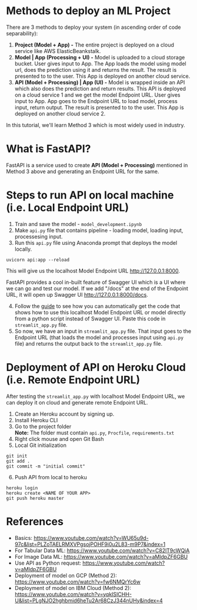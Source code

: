 # Methods to deploy an ML Project
There are 3 methods to deploy your system (in ascending order of code separability):

1. **Project (Model + App) -** The entire project is deployed on a cloud service like AWS ElasticBeankstalk.
2. **Model | App (Processing + UI) -** Model is uploaded to a cloud storage bucket. User gives input to App. The App loads the model using model url, does the prediction using it and returns the result. The result is presented to to the user. This App is deployed on another cloud service.
3. **API (Model + Processing) | App (UI) -** Model is wrapped inside an API which also does the prediction and return results. This API is deployed on a cloud service 1 and we get the model Endpoint URL. User gives input to App. App goes to the Endpoint URL to load model, process input, return output. The result is presented to to the user. This App is deployed on another cloud service 2.

In this tutorial, we'll learn Method 3 which is most widely used in industry.

# What is FastAPI?
FastAPI is a service used to create **API (Model + Processing)** mentioned in Method 3 above and generating an Endpoint URL for the same.

# Steps to run API on local machine (i.e. Local Endpoint URL)
1. Train and save the model - `model_development.ipynb`
2. Make `api.py` file that contains pipeline - loading model, loading input, processesing input.
3. Run this `api.py` file using Anaconda prompt that deploys the model locally.
```
uvicorn api:app --reload
```
This will give us the localhost Model Endpoint URL http://127.0.0.1:8000.

FastAPI provides a cool in-built feature of Swagger UI which is a UI where we can go and test our model. If we add "/docs" at the end of the Endpoint URL, it will open up Swagger UI http://127.0.0.1:8000/docs.

4. Follow the [guide](https://github.com/AparGarg99/Tutorials/blob/master/FastAPI/Convert%20to%20Python%20request.docx) to see how you can automatically get the code that shows how to use this localhost Model Endpoint URL or model directly from a python script instead of Swagger UI. Paste this code in `streamlit_app.py` file.
5. So now, we have an input in `streamlit_app.py` file. That input goes to the Endpoint URL (that loads the model and processes input using `api.py` file) and returns the output back to the `streamlit_app.py` file.


# Deployment of API on Heroku Cloud (i.e. Remote Endpoint URL)
After testing the `streamlit_app.py` with localhost Model Endpoint URL, we can deploy it on cloud and generate remote Endpoint URL.

1. Create an Heroku account by signing up.
2. Install Heroku CLI
3. Go to the project folder <br>
<b>Note:</b> The folder must contain `api.py`, `Procfile`, `requirements.txt`
4. Right click mouse and open Git Bash
5. Local Git initialization
```
git init
git add .
git commit -m "initial commit"
```
6. Push API from local to heroku
```
heroku login
heroku create <NAME OF YOUR APP>
git push heroku master
```

# References
* Basics: https://www.youtube.com/watch?v=WU65u9d-97c&list=PLZoTAELRMXVPgsojPOHF9i0u2L83-m9P7&index=1
* For Tabular Data ML: https://www.youtube.com/watch?v=C82lT9cWQiA
* For Image Data ML: https://www.youtube.com/watch?v=aMldpZF6GBU
* Use API as Python request: https://www.youtube.com/watch?v=aMldpZF6GBU
* Deployment of model on GCP (Method 2): https://www.youtube.com/watch?v=fw6NMQrYc6w
* Deployment of model on IBM Cloud (Method 2): https://www.youtube.com/watch?v=yqkISICHH-U&list=PLgNJO2hghbmid6heTu2Ar68CzJ344nUHy&index=4
